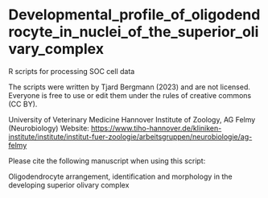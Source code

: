 # Developmental_profile_of_oligodendrocyte_in_nuclei_of_the_superior_olivary_complex
R scripts for processing SOC cell data

The scripts were written by Tjard Bergmann (2023) and are not licensed.
Everyone is free to use or edit them under the rules of creative commons (CC BY).

University of Veterinary Medicine Hannover
Institute of Zoology, AG Felmy (Neurobiology)
Website: https://www.tiho-hannover.de/kliniken-institute/institute/institut-fuer-zoologie/arbeitsgruppen/neurobiologie/ag-felmy

Please cite the following manuscript when using this script:

Oligodendrocyte arrangement, identification and morphology in the developing superior olivary complex 

